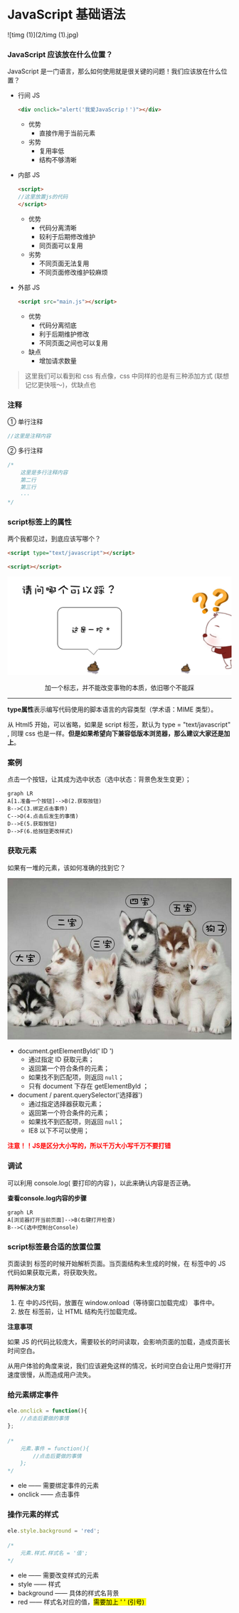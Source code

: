 #  JavaScript 基础语法

![timg (1)](2/timg (1).jpg)



### JavaScript 应该放在什么位置？

JavaScript 是一门语言，那么如何使用就是很关键的问题！我们应该放在什么位置？

- 行间 JS

  ```html
  <div onclick="alert('我爱JavaScrip！')"></div>
  ```

  - 优势
    - 直接作用于当前元素
  - 劣势
    - 复用率低
    - 结构不够清晰

- 内部 JS 

  ```html
  <script>
  //这里放置js的代码
  </script>
  ```

  - 优势
    - 代码分离清晰
    - 较利于后期修改维护
    - 同页面可以复用
  - 劣势
    - 不同页面无法复用
    - 不同页面修改维护较麻烦

- 外部 JS

  ```html
  <script src="main.js"></script>
  ```

  - 优势
    - 代码分离彻底
    - 利于后期维护修改
    - 不同页面之间也可以复用
  - 缺点
    - 增加请求数量

> 这里我们可以看到和 css 有点像，css 中同样的也是有三种添加方式 (联想记忆更快哦～)，优缺点也



### 注释

① 单行注释

```javascript
//这里是注释内容
```

② 多行注释

```javascript
/*
	这里是多行注释内容
	第二行
	第三行
	···
*/
```





### script标签上的属性

两个我都见过，到底应该写哪个？

```html
<script type="text/javascript"></script>
```

```html
<script></script>
```

![WX20190219-152405@2x](2/WX20190219-152405@2x.jpg)

<p align="center">加一个标志，并不能改变事物的本质，依旧哪个不能踩</p>

****

**type属性**表示编写代码使用的脚本语言的内容类型（学术语：MIME 类型）。

从 Html5 开始，可以省略，如果是 script 标签，默认为 type = "text/javascript" , 同理 css 也是一样。**但是如果希望向下兼容低版本浏览器，那么建议大家还是加上**。





### 案例

点击一个按钮，让其成为选中状态（选中状态：背景色发生变更）；

```mermaid
graph LR
A[1.准备一个按钮]-->B(2.获取按钮)
B-->C(3.绑定点击事件)
C-->D(4.点击后发生的事情)
D-->E(5.获取按钮)
D-->F(6.给按钮更改样式)

```



### 获取元素

如果有一堆的元素，该如何准确的找到它？

![14863646125135副本](2/14863646125135副本.jpg)

- document.getElementById(' ID ')
  - 通过指定 ID 获取元素；
  - 返回第一个符合条件的元素；
  - 如果找不到匹配项，则返回 `null`；
  - 只有 document 下存在 getElementById ；
- document / parent.querySelector('选择器')
  - 通过指定选择器获取元素；
  - 返回第一个符合条件的元素；
  - 如果找不到匹配项，则返回 `null`；
  - IE8 以下不可以使用；

<p style="color:red;font-weight:bold;">注意！！JS是区分大小写的，所以千万大小写千万不要打错</p>



### 调试

可以利用 console.log( 要打印的内容 )，以此来确认内容是否正确。

**查看console.log内容的步骤**

```mermaid
graph LR
A[浏览器打开当前页面]-->B(右键打开检查)
B-->C(选中控制台Console)
```



### script标签最合适的放置位置

页面读到 <body> 标签的时候开始解析页面。当页面结构未生成的时候，在 <head> 标签中的 JS 代码如果获取元素，将获取失败。

**两种解决方案**

1. 在 <head> 中的JS代码，放置在 window.onload（等待窗口加载完成） 事件中。
2. 放在 </body> 标签前，让 HTML 结构先行加载完成。

**注意事项**

如果 JS 的代码比较庞大，需要较长的时间读取，会影响页面的加载，造成页面长时间空白。

从用户体验的角度来说，我们应该避免这样的情况，长时间空白会让用户觉得打开速度很慢，从而造成用户流失。



### 给元素绑定事件

```javascript
ele.onclick = function(){
    //点击后要做的事情
};

/*
    元素.事件 = function(){
        //点击后要做的事情
    };
*/
```

- ele —— 需要绑定事件的元素
- onclick —— 点击事件



### 操作元素的样式

```javascript
ele.style.background = 'red';

/*
	元素.样式.样式名 = '值';
*/
```

- ele —— 需要改变样式的元素
- style —— 样式
- background —— 具体的样式名背景
- red —— 样式名对应的值，<mark>需要加上 ' ' (引号) </mark>


